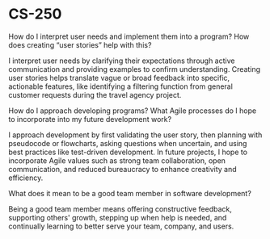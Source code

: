 # CS-250
How do I interpret user needs and implement them into a program? How does creating “user stories” help with this?

I interpret user needs by clarifying their expectations through active communication and providing examples to confirm understanding. Creating user stories helps translate vague or broad feedback into specific, actionable features, like identifying a filtering function from general customer requests during the travel agency project.

How do I approach developing programs? What Agile processes do I hope to incorporate into my future development work?

I approach development by first validating the user story, then planning with pseudocode or flowcharts, asking questions when uncertain, and using best practices like test-driven development. In future projects, I hope to incorporate Agile values such as strong team collaboration, open communication, and reduced bureaucracy to enhance creativity and efficiency.

What does it mean to be a good team member in software development?

Being a good team member means offering constructive feedback, supporting others' growth, stepping up when help is needed, and continually learning to better serve your team, company, and users.
